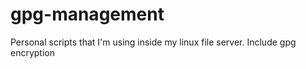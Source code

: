 # gpg-management
Personal scripts that I'm using inside my linux file server. Include gpg encryption
